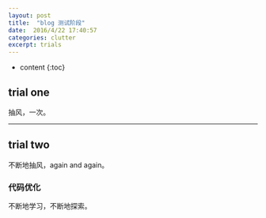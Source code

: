 ```yaml
---
layout: post
title:  "blog 测试阶段"
date:  2016/4/22 17:40:57 
categories: clutter
excerpt: trials
---
```


* content
{:toc}

## trial one

抽风，一次。

---

## trial two

不断地抽风，again and again。

### 代码优化

不断地学习，不断地探索。

